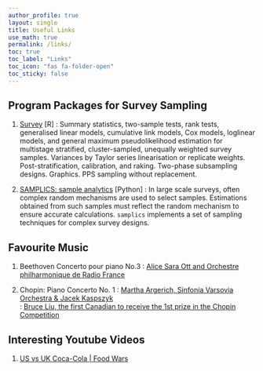 ```yaml
---
author_profile: true
layout: single
title: Useful Links
use_math: true
permalink: /links/
toc: true
toc_label: "Links"
toc_icon: "fas fa-folder-open"
toc_sticky: false
---
```


## Program Packages for Survey Sampling
1. <a href="http://r-survey.r-forge.r-project.org/survey/">Survey</a> [R]
: Summary statistics, two-sample tests, rank tests, generalised linear models, 
  cumulative link models, Cox models, loglinear models, and 
  general maximum pseudolikelihood estimation for multistage stratified, 
  cluster-sampled, unequally weighted survey samples. 
  Variances by Taylor series linearisation or replicate weights. 
  Post-stratification, calibration, and raking. 
  Two-phase subsampling designs. Graphics. PPS sampling without replacement. 
  
2. <a href="https://samplics.readthedocs.io/en/latest/">SAMPLICS: sample analytics</a> [Python]
: In large scale surveys, often complex random mechanisms are used to select samples. 
  Estimations obtained from such samples must reflect the random mechanism to ensure accurate calculations. 
  `samplics` implements a set of sampling techniques for complex survey designs.

## Favourite Music
1. Beethoven Concerto pour piano No.3
: <a href="https://www.youtube.com/watch?v=ojNghRTBV90">Alice Sara Ott and Orchestre philharmonique de Radio France</a>

2. Chopin: Piano Concerto No. 1
: <a href="https://www.youtube.com/watch?v=uUTFVNAa2_E">Martha Argerich, Sinfonia Varsovia Orchestra & Jacek Kaspszyk</a><br>
: <a href="https://www.youtube.com/watch?v=UcOjKXIR8Iw">Bruce Liu, the first Canadian to receive the 1st prize in the Chopin Competition</a>

## Interesting Youtube Videos
1. <a href="https://www.youtube.com/watch?v=lixkJv3MLdc">US vs UK Coca-Cola | Food Wars</a>
  